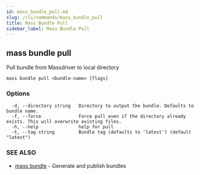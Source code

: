 ```yaml
---
id: mass_bundle_pull.md
slug: /cli/commands/mass_bundle_pull
title: Mass Bundle Pull
sidebar_label: Mass Bundle Pull
---
```

## mass bundle pull

Pull bundle from Massdriver to local directory

```
mass bundle pull <bundle-name> [flags]
```

### Options

```
  -d, --directory string   Directory to output the bundle. Defaults to bundle name.
  -f, --force              Force pull even if the directory already exists. This will overwrite existing files.
  -h, --help               help for pull
  -t, --tag string         Bundle tag (defaults to 'latest') (default "latest")
```

### SEE ALSO

* [mass bundle](/cli/commands/mass_bundle)	 - Generate and publish bundles
